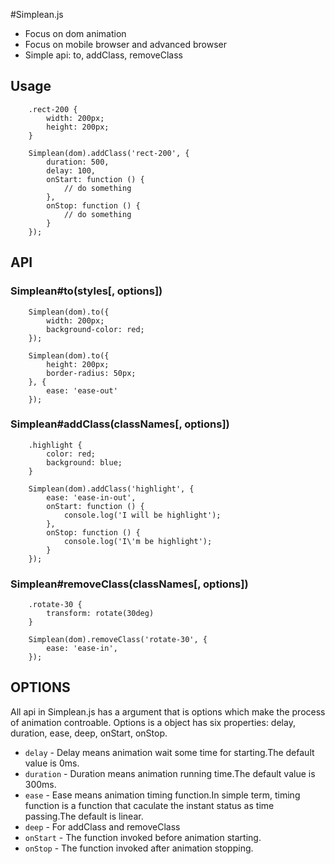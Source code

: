 #Simplean.js

  * Focus on dom animation 
  * Focus on mobile browser and advanced browser
  * Simple api: to, addClass, removeClass

## Usage
````
    .rect-200 {
        width: 200px;
        height: 200px;
    }

    Simplean(dom).addClass('rect-200', {
        duration: 500,
        delay: 100,
        onStart: function () {
            // do something
        },
        onStop: function () {
            // do something
        }
    });
````
## API

### Simplean#to(styles[, options])
````
    Simplean(dom).to({
        width: 200px;
        background-color: red;
    });
````
````
    Simplean(dom).to({
        height: 200px;
        border-radius: 50px;
    }, {
        ease: 'ease-out'
    });
````
### Simplean#addClass(classNames[, options])
````
    .highlight {
        color: red;
        background: blue;
    }

    Simplean(dom).addClass('highlight', {
        ease: 'ease-in-out',
        onStart: function () {
            console.log('I will be highlight');
        },
        onStop: function () {
            console.log('I\'m be highlight');
        }
    });
````

### Simplean#removeClass(classNames[, options])
````
    .rotate-30 {
        transform: rotate(30deg)
    }

    Simplean(dom).removeClass('rotate-30', {
        ease: 'ease-in',
    });
````

## OPTIONS

 All api in Simplean.js has a argument that is options which make the process of animation controable. Options is a object has six properties: delay, duration, ease, deep, onStart, onStop. 
 * `delay` - Delay means animation wait some time for starting.The default value is 0ms.
 * `duration` - Duration means animation running time.The default value is 300ms.
 * `ease` - Ease means animation timing function.In simple term, timing function is a function that caculate the instant status as time passing.The default is linear.
 * `deep` - For addClass and removeClass
 * `onStart` - The function invoked before animation starting.
 * `onStop` - The function invoked after animation stopping.
 
